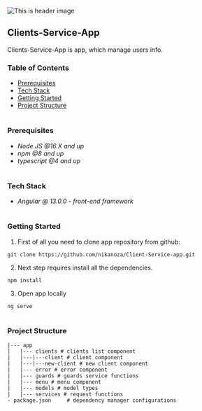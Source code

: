 ![This is header image](/src/assets/coronatime.png)

## Clients-Service-App

Clients-Service-App is app, which manage users info.

### Table of Contents
* [Prerequisites](#Prerequisites)
* [Tech Stack](#Tech-Stack)
* [Getting Started](#Getting-Started)
* [Project Structure](#Project-Structure)

#
### Prerequisites

*  *Node JS @16.X and up*
*  *npm @8 and up*
*  *typescript @4 and up*

#
### Tech Stack

* *Angular @ 13.0.0 - front-end framework*

#
### Getting Started
1. First of all you need to clone app repository from github:
```
git clone https://github.com/nikanoza/Client-Service-app.git
```
2. Next step requires install all the dependencies.

```
npm install
```
3. Open app locally

```
ng serve
```

#
### Project Structure

```
|--- app
|   |--- clients # clients list component
|   |---|---client # client component
|   |---|---new-client # new client component
|   |--- error # error component
|   |--- guards # guards service functions
|   |--- menu # menu component
|   |--- models # model types
|   |--- services # request functions
- package.json     # dependency manager configurations
```
